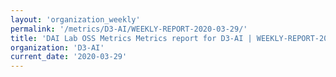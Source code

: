 ```yaml
---
layout: 'organization_weekly'
permalink: '/metrics/D3-AI/WEEKLY-REPORT-2020-03-29/'
title: 'DAI Lab OSS Metrics Metrics report for D3-AI | WEEKLY-REPORT-2020-03-29'
organization: 'D3-AI'
current_date: '2020-03-29'
---
```

